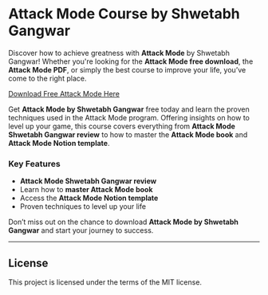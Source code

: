 # Attack Mode Course by Shwetabh Gangwar

Discover how to achieve greatness with **Attack Mode** by Shwetabh Gangwar! Whether you're looking for the **Attack Mode free download**, the **Attack Mode PDF**, or simply the best course to improve your life, you’ve come to the right place.

[Download Free Attack Mode Here](https://redirectmything.com/product/download-attackmode-for-free)

Get **Attack Mode by Shwetabh Gangwar** free today and learn the proven techniques used in the Attack Mode program. Offering insights on how to level up your game, this course covers everything from **Attack Mode Shwetabh Gangwar review** to how to master the **Attack Mode book** and **Attack Mode Notion template**. 

### Key Features
- **Attack Mode Shwetabh Gangwar review**
- Learn how to **master Attack Mode book**
- Access the **Attack Mode Notion template**
- Proven techniques to level up your life

Don’t miss out on the chance to download **Attack Mode by Shwetabh Gangwar** and start your journey to success.

---

## License
This project is licensed under the terms of the MIT license.
